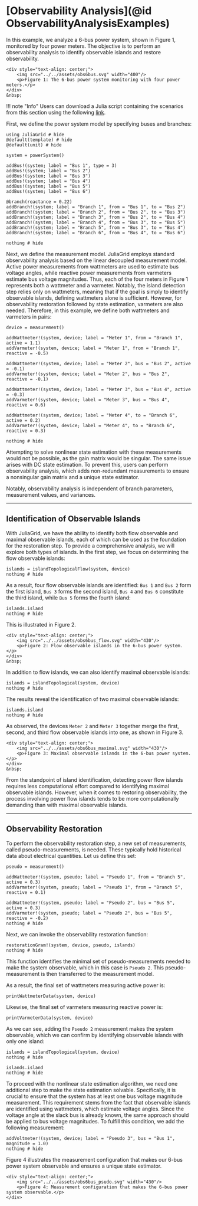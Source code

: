 # [Observability Analysis](@id ObservabilityAnalysisExamples)
In this example, we analyze a 6-bus power system, shown in Figure 1, monitored by four power meters. The objective is to perform an observability analysis to identify observable islands and restore observability.
```@raw html
<div style="text-align: center;">
    <img src="../../assets/obs6bus.svg" width="400"/>
    <p>Figure 1: The 6-bus power system monitoring with four power meters.</p>
</div>
&nbsp;
```

!!! note "Info"
    Users can download a Julia script containing the scenarios from this section using the following [link](https://github.com/mcosovic/JuliaGrid.jl/raw/refs/heads/master/docs/src/examples/analyses/observability.jl).

First, we define the power system model by specifying buses and branches:
```@example 6bus
using JuliaGrid # hide
@default(template) # hide
@default(unit) # hide

system = powerSystem()

addBus!(system; label = "Bus 1", type = 3)
addBus!(system; label = "Bus 2")
addBus!(system; label = "Bus 3")
addBus!(system; label = "Bus 4")
addBus!(system; label = "Bus 5")
addBus!(system; label = "Bus 6")

@branch(reactance = 0.22)
addBranch!(system; label = "Branch 1", from = "Bus 1", to = "Bus 2")
addBranch!(system; label = "Branch 2", from = "Bus 2", to = "Bus 3")
addBranch!(system; label = "Branch 3", from = "Bus 2", to = "Bus 4")
addBranch!(system; label = "Branch 4", from = "Bus 3", to = "Bus 5")
addBranch!(system; label = "Branch 5", from = "Bus 3", to = "Bus 4")
addBranch!(system; label = "Branch 6", from = "Bus 4", to = "Bus 6")

nothing # hide
```

Next, we define the measurement model. JuliaGrid employs standard observability analysis based on the linear decoupled measurement model. Active power measurements from wattmeters are used to estimate bus voltage angles, while reactive power measurements from varmeters estimate bus voltage magnitudes. Thus, each of the four meters in Figure 1 represents both a wattmeter and a varmeter. Notably, the island detection step relies only on wattmeters, meaning that if the goal is simply to identify observable islands, defining wattmeters alone is sufficient. However, for observability restoration followed by state estimation, varmeters are also needed. Therefore, in this example, we define both wattmeters and varmeters in pairs:
```@example 6bus
device = measurement()

addWattmeter!(system, device; label = "Meter 1", from = "Branch 1", active = 1.1)
addVarmeter!(system, device; label = "Meter 1", from = "Branch 1", reactive = -0.5)

addWattmeter!(system, device; label = "Meter 2", bus = "Bus 2", active = -0.1)
addVarmeter!(system, device; label = "Meter 2", bus = "Bus 2", reactive = -0.1)

addWattmeter!(system, device; label = "Meter 3", bus = "Bus 4", active = -0.3)
addVarmeter!(system, device; label = "Meter 3", bus = "Bus 4", reactive = 0.6)

addWattmeter!(system, device; label = "Meter 4", to = "Branch 6", active = 0.2)
addVarmeter!(system, device; label = "Meter 4", to = "Branch 6", reactive = 0.3)

nothing # hide
```

Attempting to solve nonlinear state estimation with these measurements would not be possible, as the gain matrix would be singular. The same issue arises with DC state estimation. To prevent this, users can perform observability analysis, which adds non-redundant measurements to ensure a nonsingular gain matrix and a unique state estimator.

Notably, observability analysis is independent of branch parameters, measurement values, and variances.

---

## Identification of Observable Islands
With JuliaGrid, we have the ability to identify both flow observable and maximal observable islands, each of which can be used as the foundation for the restoration step. To provide a comprehensive analysis, we will explore both types of islands. In the first step, we focus on determining the flow observable islands:
```@example 6bus
islands = islandTopologicalFlow(system, device)
nothing # hide
```

As a result, four flow observable islands are identified: `Bus 1` and `Bus 2` form the first island, `Bus 3` forms the second island, `Bus 4` and `Bus 6` constitute the third island, while `Bus 5` forms the fourth island:
```@repl 6bus
islands.island
nothing # hide
```

This is illustrated in Figure 2.
```@raw html
<div style="text-align: center;">
    <img src="../../assets/obs6bus_flow.svg" width="430"/>
    <p>Figure 2: Flow observable islands in the 6-bus power system.</p>
</div>
&nbsp;
```

In addition to flow islands, we can also identify maximal observable islands:
```@example 6bus
islands = islandTopological(system, device)
nothing # hide
```

The results reveal the identification of two maximal observable islands:
```@repl 6bus
islands.island
nothing # hide
```

As observed, the devices `Meter 2` and `Meter 3` together merge the first, second, and third flow observable islands into one, as shown in Figure 3.
```@raw html
<div style="text-align: center;">
    <img src="../../assets/obs6bus_maximal.svg" width="430"/>
    <p>Figure 3: Maximal observable islands in the 6-bus power system.</p>
</div>
&nbsp;
```

From the standpoint of island identification, detecting power flow islands requires less computational effort compared to identifying maximal observable islands. However, when it comes to restoring observability, the process involving power flow islands tends to be more computationally demanding than with maximal observable islands.

---

## Observability Restoration
To perform the observability restoration step, a new set of measurements, called pseudo-measurements, is needed. These typically hold historical data about electrical quantities. Let us define this set:
```@example 6bus
pseudo = measurement()

addWattmeter!(system, pseudo; label = "Pseudo 1", from = "Branch 5", active = 0.3)
addVarmeter!(system, pseudo; label = "Pseudo 1", from = "Branch 5", reactive = 0.1)

addWattmeter!(system, pseudo; label = "Pseudo 2", bus = "Bus 5", active = 0.3)
addVarmeter!(system, pseudo; label = "Pseudo 2", bus = "Bus 5", reactive = -0.2)
nothing # hide
```

Next, we can invoke the observability restoration function:
```@example 6bus
restorationGram!(system, device, pseudo, islands)
nothing # hide
```
This function identifies the minimal set of pseudo-measurements needed to make the system observable, which in this case is `Pseudo 2`. This pseudo-measurement is then transferred to the measurement model.

As a result, the final set of wattmeters measuring active power is:
```@example 6bus
printWattmeterData(system, device)
```

Likewise, the final set of varmeters measuring reactive power is:
```@example 6bus
printVarmeterData(system, device)
```

As we can see, adding the `Pseudo 2` measurement makes the system observable, which we can confirm by identifying observable islands with only one island:
```@example 6bus
islands = islandTopological(system, device)
nothing # hide
```
```@repl 6bus
islands.island
nothing # hide
```

To proceed with the nonlinear state estimation algorithm, we need one additional step to make the state estimation solvable. Specifically, it is crucial to ensure that the system has at least one bus voltage magnitude measurement. This requirement stems from the fact that observable islands are identified using wattmeters, which estimate voltage angles. Since the voltage angle at the slack bus is already known, the same approach should be applied to bus voltage magnitudes. To fulfill this condition, we add the following measurement:
```@example 6bus
addVoltmeter!(system, device; label = "Pseudo 3", bus = "Bus 1", magnitude = 1.0)
nothing # hide
```

Figure 4 illustrates the measurement configuration that makes our 6-bus power system observable and ensures a unique state estimator.
```@raw html
<div style="text-align: center;">
    <img src="../../assets/obs6bus_psudo.svg" width="430"/>
    <p>Figure 4: Measurement configuration that makes the 6-bus power system observable.</p>
</div>
```

